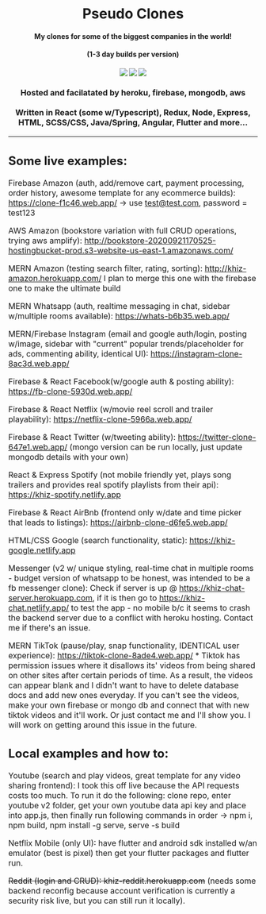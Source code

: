 <h1 align="center">Pseudo Clones</h1>
<h4 align="center">My clones for some of the biggest companies in the world!</h4>
<h4 align="center">(1-3 day builds per version)</h4>

  <h4 align="center">
  <img src="https://travis-ci.org/CCOSTAN/Home-AssistantConfig.svg?branch=master"/></a>
  <a href="http://makeapullrequest.com"><img src="https://img.shields.io/badge/PRs-welcome-brightgreen.svg?style=flat-square"/></a>
    <a href="https://github.com/khiz-k/pseudo-clones/commits/master"><img src="https://img.shields.io/github/last-commit/khiz-k/pseudo-clones.svg?style=plasticr"/></a>

  </h4>
  
<p><font size="3">

<h4 align="center">Hosted and facilatated by heroku, firebase, mongodb, aws<br/><br/>Written in React (some w/Typescript), Redux, Node, Express, HTML, SCSS/CSS, Java/Spring, Angular, Flutter and more...</h4>

---

<h2 align="left">Some live examples:</h2>

Firebase Amazon (auth, add/remove cart, payment processing, order history, awesome template for any ecommerce builds): https://clone-f1c46.web.app/ -> use test@test.com, password = test123

AWS Amazon (bookstore variation with full CRUD operations, trying aws amplify): http://bookstore-20200921170525-hostingbucket-prod.s3-website-us-east-1.amazonaws.com/

MERN Amazon (testing search filter, rating, sorting): http://khiz-amazon.herokuapp.com/ I plan to merge this one with the firebase one to make the ultimate build

MERN Whatsapp (auth, realtime messaging in chat, sidebar w/multiple rooms available): https://whats-b6b35.web.app/

MERN/Firebase Instagram (email and google auth/login, posting w/image, sidebar with "current" popular trends/placeholder for ads, commenting ability, identical UI): https://instagram-clone-8ac3d.web.app/

Firebase & React Facebook(w/google auth & posting ability): https://fb-clone-5930d.web.app/

Firebase & React Netflix (w/movie reel scroll and trailer playability): https://netflix-clone-5966a.web.app/

Firebase & React Twitter (w/tweeting ability): https://twitter-clone-647e1.web.app/ (mongo version can be run locally, just update mongodb details with your own)

React & Express Spotify (not mobile friendly yet, plays song trailers and provides real spotify playlists from their api): https://khiz-spotify.netlify.app

Firebase & React AirBnb (frontend only w/date and time picker that leads to listings): https://airbnb-clone-d6fe5.web.app/

HTML/CSS Google (search functionality, static): https://khiz-google.netlify.app

Messenger (v2 w/ unique styling, real-time chat in multiple rooms - budget version of whatsapp to be honest, was intended to be a fb messenger clone): Check if server is up @ https://khiz-chat-server.herokuapp.com, if it is then go to https://khiz-chat.netlify.app/ to test the app - no mobile b/c it seems to crash the backend server due to a conflict with heroku hosting. Contact me if there's an issue.

MERN TikTok (pause/play, snap functionality, IDENTICAL user experience): https://tiktok-clone-8ade4.web.app/ \* Tiktok has permission issues where it disallows its' videos from being shared on other sites after certain periods of time. As a result, the videos can appear blank and I didn't want to have to delete database docs and add new ones everyday. If you can't see the videos, make your own firebase or mongo db and connect that with new tiktok videos and it'll work. Or just contact me and I'll show you. I will work on getting around this issue in the future.

## Local examples and how to:

Youtube (search and play videos, great template for any video sharing frontend): I took this off live because the API requests costs too much. To run it do the following: clone repo, enter youtube v2 folder, get your own youtube data api key and place into app.js, then finally run following commands in order -> npm i, npm build, npm install -g serve, serve -s build

Netflix Mobile (only UI): have flutter and android sdk installed w/an emulator (best is pixel) then get your flutter packages and flutter run.

~~Reddit (login and CRUD): khiz-reddit.herokuapp.com~~ (needs some backend reconfig because account verification is currently a security risk live, but you can still run it locally).
